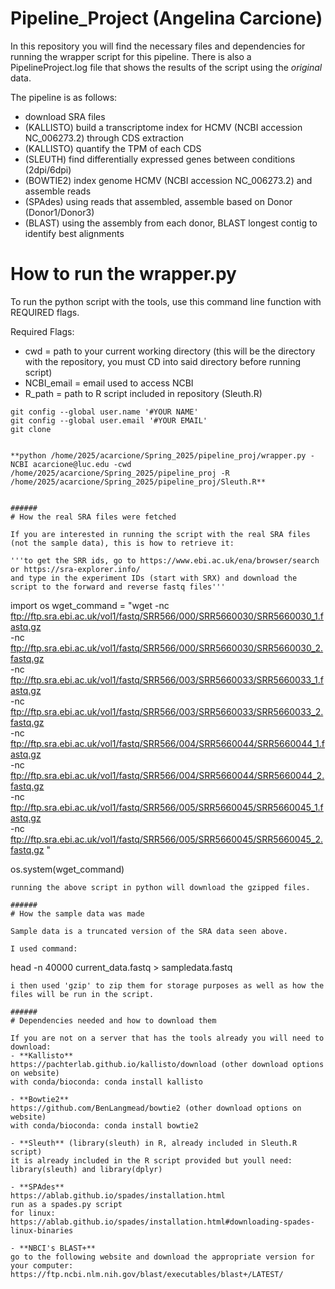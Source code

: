 # Pipeline_Project (Angelina Carcione)

In this repository you will find the necessary files and dependencies for running the wrapper script for this pipeline. 
There is also a PipelineProject.log file that shows the results of the script using the *original* data.

The pipeline is as follows: 
- download SRA files
- (KALLISTO) build a transcriptome index for HCMV (NCBI accession NC_006273.2) through CDS extraction
- (KALLISTO) quantify the TPM of each CDS
- (SLEUTH) find differentially expressed genes between conditions (2dpi/6dpi)
- (BOWTIE2) index genome  HCMV (NCBI accession NC_006273.2) and assemble reads
- (SPAdes) using reads that assembled, assemble based on Donor (Donor1/Donor3)
- (BLAST) using the assembly from each donor, BLAST longest contig to identify best alignments

######
# **How to run the wrapper.py**

To run the python script with the tools, use this command line function with REQUIRED flags.

Required Flags: 
- cwd = path to your current working directory (this will be the directory with the repository, you must CD into said directory before running script)
- NCBI_email = email used to access NCBI 
- R_path = path to R script included in repository (Sleuth.R)

```
git config --global user.name '#YOUR NAME'
git config --global user.email '#YOUR EMAIL'
git clone


**python /home/2025/acarcione/Spring_2025/pipeline_proj/wrapper.py -NCBI acarcione@luc.edu -cwd /home/2025/acarcione/Spring_2025/pipeline_proj -R /home/2025/acarcione/Spring_2025/pipeline_proj/Sleuth.R**


######
# How the real SRA files were fetched

If you are interested in running the script with the real SRA files (not the sample data), this is how to retrieve it: 

'''to get the SRR ids, go to https://www.ebi.ac.uk/ena/browser/search or https://sra-explorer.info/ 
and type in the experiment IDs (start with SRX) and download the script to the forward and reverse fastq files'''
```
import os
wget_command = "wget -nc ftp://ftp.sra.ebi.ac.uk/vol1/fastq/SRR566/000/SRR5660030/SRR5660030_1.fastq.gz \
     -nc ftp://ftp.sra.ebi.ac.uk/vol1/fastq/SRR566/000/SRR5660030/SRR5660030_2.fastq.gz \
     -nc ftp://ftp.sra.ebi.ac.uk/vol1/fastq/SRR566/003/SRR5660033/SRR5660033_1.fastq.gz \
     -nc ftp://ftp.sra.ebi.ac.uk/vol1/fastq/SRR566/003/SRR5660033/SRR5660033_2.fastq.gz \
     -nc ftp://ftp.sra.ebi.ac.uk/vol1/fastq/SRR566/004/SRR5660044/SRR5660044_1.fastq.gz \
     -nc ftp://ftp.sra.ebi.ac.uk/vol1/fastq/SRR566/004/SRR5660044/SRR5660044_2.fastq.gz \
     -nc ftp://ftp.sra.ebi.ac.uk/vol1/fastq/SRR566/005/SRR5660045/SRR5660045_1.fastq.gz \
     -nc ftp://ftp.sra.ebi.ac.uk/vol1/fastq/SRR566/005/SRR5660045/SRR5660045_2.fastq.gz "

os.system(wget_command)
```
running the above script in python will download the gzipped files. 

######
# How the sample data was made

Sample data is a truncated version of the SRA data seen above. 

I used command: 
```
head -n 40000 current_data.fastq > sampledata.fastq
```
i then used 'gzip' to zip them for storage purposes as well as how the files will be run in the script.

######
# Dependencies needed and how to download them 

If you are not on a server that has the tools already you will need to download:
- **Kallisto**
https://pachterlab.github.io/kallisto/download (other download options on website) 
with conda/bioconda: conda install kallisto

- **Bowtie2**
https://github.com/BenLangmead/bowtie2 (other download options on website) 
with conda/bioconda: conda install bowtie2

- **Sleuth** (library(sleuth) in R, already included in Sleuth.R script)
it is already included in the R script provided but youll need:
library(sleuth) and library(dplyr)

- **SPAdes**
https://ablab.github.io/spades/installation.html
run as a spades.py script
for linux: https://ablab.github.io/spades/installation.html#downloading-spades-linux-binaries

- **NBCI's BLAST+**
go to the following website and download the appropriate version for your computer: https://ftp.ncbi.nlm.nih.gov/blast/executables/blast+/LATEST/
